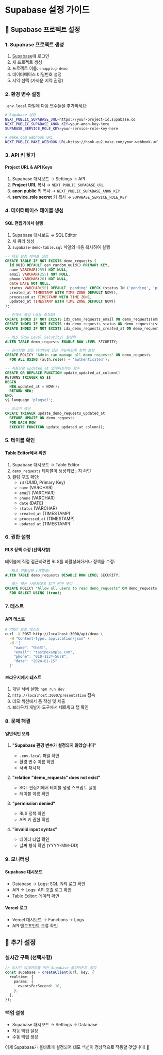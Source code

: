 # Supabase 설정 가이드

## 🚀 Supabase 프로젝트 설정

### 1. Supabase 프로젝트 생성

1. [Supabase](https://supabase.com)에 로그인
2. 새 프로젝트 생성
3. 프로젝트 이름: `snapplug-demo`
4. 데이터베이스 비밀번호 설정
5. 지역 선택 (가까운 지역 권장)

### 2. 환경 변수 설정

`.env.local` 파일에 다음 변수들을 추가하세요:

```bash
# Supabase 설정
NEXT_PUBLIC_SUPABASE_URL=https://your-project-id.supabase.co
NEXT_PUBLIC_SUPABASE_ANON_KEY=your-anon-key-here
SUPABASE_SERVICE_ROLE_KEY=your-service-role-key-here

# make.com webhook URL
NEXT_PUBLIC_MAKE_WEBHOOK_URL=https://hook.eu2.make.com/your-webhook-url
```

### 3. API 키 찾기

#### **Project URL & API Keys**
1. Supabase 대시보드 → Settings → API
2. **Project URL** 복사 → `NEXT_PUBLIC_SUPABASE_URL`
3. **anon public** 키 복사 → `NEXT_PUBLIC_SUPABASE_ANON_KEY`
4. **service_role secret** 키 복사 → `SUPABASE_SERVICE_ROLE_KEY`

### 4. 데이터베이스 테이블 생성

#### **SQL 편집기에서 실행**

1. Supabase 대시보드 → SQL Editor
2. 새 쿼리 생성
3. `supabase-demo-table.sql` 파일의 내용 복사하여 실행

```sql
-- 데모 요청 테이블 생성
CREATE TABLE IF NOT EXISTS demo_requests (
  id UUID DEFAULT gen_random_uuid() PRIMARY KEY,
  name VARCHAR(255) NOT NULL,
  email VARCHAR(255) NOT NULL,
  phone VARCHAR(20) NOT NULL,
  date DATE NOT NULL,
  status VARCHAR(50) DEFAULT 'pending' CHECK (status IN ('pending', 'processed', 'failed')),
  created_at TIMESTAMP WITH TIME ZONE DEFAULT NOW(),
  processed_at TIMESTAMP WITH TIME ZONE,
  updated_at TIMESTAMP WITH TIME ZONE DEFAULT NOW()
);

-- 인덱스 생성 (성능 최적화)
CREATE INDEX IF NOT EXISTS idx_demo_requests_email ON demo_requests(email);
CREATE INDEX IF NOT EXISTS idx_demo_requests_status ON demo_requests(status);
CREATE INDEX IF NOT EXISTS idx_demo_requests_created_at ON demo_requests(created_at DESC);

-- RLS (Row Level Security) 활성화
ALTER TABLE demo_requests ENABLE ROW LEVEL SECURITY;

-- 관리자만 모든 데이터에 접근 가능하도록 정책 설정
CREATE POLICY "Admin can manage all demo requests" ON demo_requests
  FOR ALL USING (auth.role() = 'authenticated');

-- 자동으로 updated_at 업데이트하는 함수
CREATE OR REPLACE FUNCTION update_updated_at_column()
RETURNS TRIGGER AS $$
BEGIN
  NEW.updated_at = NOW();
  RETURN NEW;
END;
$$ language 'plpgsql';

-- 트리거 생성
CREATE TRIGGER update_demo_requests_updated_at 
  BEFORE UPDATE ON demo_requests 
  FOR EACH ROW 
  EXECUTE FUNCTION update_updated_at_column();
```

### 5. 테이블 확인

#### **Table Editor에서 확인**
1. Supabase 대시보드 → Table Editor
2. `demo_requests` 테이블이 생성되었는지 확인
3. 컬럼 구조 확인:
   - `id` (UUID, Primary Key)
   - `name` (VARCHAR)
   - `email` (VARCHAR)
   - `phone` (VARCHAR)
   - `date` (DATE)
   - `status` (VARCHAR)
   - `created_at` (TIMESTAMP)
   - `processed_at` (TIMESTAMP)
   - `updated_at` (TIMESTAMP)

### 6. 권한 설정

#### **RLS 정책 수정 (선택사항)**
테이블에 직접 접근하려면 RLS를 비활성화하거나 정책을 수정:

```sql
-- RLS 비활성화 (개발용)
ALTER TABLE demo_requests DISABLE ROW LEVEL SECURITY;

-- 또는 모든 사용자에게 읽기 권한 부여
CREATE POLICY "Allow all users to read demo_requests" ON demo_requests
  FOR SELECT USING (true);
```

### 7. 테스트

#### **API 테스트**
```bash
# POST 요청 테스트
curl -X POST http://localhost:3000/api/demo \
  -H "Content-Type: application/json" \
  -d '{
    "name": "테스트",
    "email": "test@example.com",
    "phone": "010-1234-5678",
    "date": "2024-01-15"
  }'
```

#### **브라우저에서 테스트**
1. 개발 서버 실행: `npm run dev`
2. `http://localhost:3000/presentation` 접속
3. 데모 섹션에서 폼 작성 및 제출
4. 브라우저 개발자 도구에서 네트워크 탭 확인

### 8. 문제 해결

#### **일반적인 오류**

1. **"Supabase 환경 변수가 설정되지 않았습니다"**
   - `.env.local` 파일 확인
   - 환경 변수 이름 확인
   - 서버 재시작

2. **"relation "demo_requests" does not exist"**
   - SQL 편집기에서 테이블 생성 스크립트 실행
   - 테이블 이름 확인

3. **"permission denied"**
   - RLS 정책 확인
   - API 키 권한 확인

4. **"invalid input syntax"**
   - 데이터 타입 확인
   - 날짜 형식 확인 (YYYY-MM-DD)

### 9. 모니터링

#### **Supabase 대시보드**
- Database → Logs: SQL 쿼리 로그 확인
- API → Logs: API 호출 로그 확인
- Table Editor: 데이터 확인

#### **Vercel 로그**
- Vercel 대시보드 → Functions → Logs
- API 엔드포인트 오류 확인

## 🔧 추가 설정

### **실시간 구독 (선택사항)**
```typescript
// 실시간 업데이트를 위한 Supabase 클라이언트 설정
const supabase = createClient(url, key, {
  realtime: {
    params: {
      eventsPerSecond: 10,
    },
  },
});
```

### **백업 설정**
- Supabase 대시보드 → Settings → Database
- 자동 백업 설정
- 수동 백업 생성

이제 Supabase가 올바르게 설정되어 데모 섹션이 정상적으로 작동할 것입니다! 🚀 